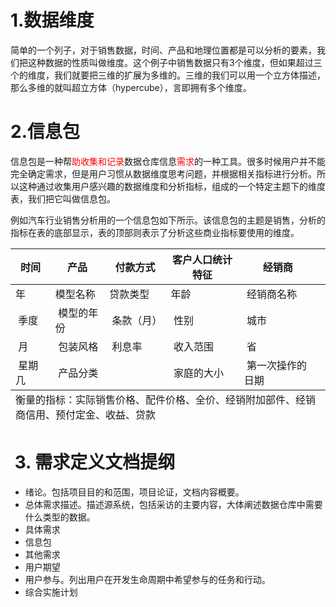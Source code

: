 <h1>1.数据维度</h1>
简单的一个列子，对于销售数据，时间、产品和地理位置都是可以分析的要素，我们把这种数据的性质叫做维度。这个例子中销售数据只有3个维度，但如果超过三个的维度，我们就要把三维的扩展为多维的。三维的我们可以用一个立方体描述，那么多维的就叫超立方体（hypercube），言即拥有多个维度。

<!--more-->
<h1>2.信息包</h1>
信息包是一种帮<span style="color: #ff0000;">助收集和记录</span>数据仓库信息<span style="color: #ff0000;">需求</span>的一种工具。很多时候用户并不能完全确定需求，但是用户习惯从数据维度思考问题，并根据相关指标进行分析。所以这种通过收集用户感兴趣的数据维度和分析指标，组成的一个特定主题下的维度表，我们把它叫做信息包。

例如汽车行业销售分析用的一个信息包如下所示。该信息包的主题是销售，分析的指标在表的底部显示，表的顶部则表示了分析这些商业指标要使用的维度。
<table>
<thead>
<tr>
<th>时间</th>
<th>产品</th>
<th>付款方式</th>
<th>客户人口统计特征</th>
<th> 经销商</th>
<th></th>
</tr>
</thead>
<tbody>
<tr>
<td>年</td>
<td>模型名称</td>
<td>贷款类型</td>
<td>年龄</td>
<td> 经销商名称</td>
<td></td>
</tr>
<tr>
<td> 季度</td>
<td> 模型的年份</td>
<td> 条款（月）</td>
<td> 性别</td>
<td> 城市</td>
<td></td>
</tr>
<tr>
<td> 月</td>
<td> 包装风格</td>
<td> 利息率</td>
<td> 收入范围</td>
<td> 省</td>
<td></td>
</tr>
<tr>
<td> 星期几</td>
<td> 产品分类</td>
<td></td>
<td> 家庭的大小</td>
<td> 第一次操作的日期</td>
<td></td>
</tr>
</tbody>
<tfoot>
<tr>
<td colspan="6">衡量的指标：实际销售价格、配件价格、全价、经销附加部件、经销商信用、预付定金、收益、贷款</td>
</tr>
</tfoot>
</table>
<h1> 3. 需求定义文档提纲</h1>
<ul>
 	<li>绪论。包括项目目的和范围，项目论证，文档内容概要。</li>
 	<li>总体需求描述。描述源系统，包括采访的主要内容，大体阐述数据仓库中需要什么类型的数据。</li>
 	<li>具体需求</li>
 	<li>信息包</li>
 	<li>其他需求</li>
 	<li>用户期望</li>
 	<li>用户参与。列出用户在开发生命周期中希望参与的任务和行动。</li>
 	<li>综合实施计划</li>
</ul>